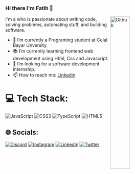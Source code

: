 ### Hi there I'm Fatih 👋

<img width="35%" align="right" alt="Github" src="https://user-images.githubusercontent.com/48678280/88862734-4903af80-d201-11ea-968b-9c939d88a37c.gif" />


I'm a who is passionate about writing code, solving problems, automating stuff, and building software.

- 🔭 I’m currently a Programing student at Celal Bayar Unversity.
- 📚 I’m currently learning  frontend web development using Html, Css and Javascript.
- 👯 I’m looking for a software development internship. 
- 📫 How to reach me: [Linkedin](https://www.linkedin.com/in/fatih-akkayagil/) 


# 💻 Tech Stack:
![JavaScript](https://img.shields.io/badge/javascript-%23323330.svg?style=for-the-badge&logo=javascript&logoColor=%23F7DF1E) ![CSS3](https://img.shields.io/badge/css3-%231572B6.svg?style=for-the-badge&logo=css3&logoColor=white) ![TypeScript](https://img.shields.io/badge/typescript-%23007ACC.svg?style=for-the-badge&logo=typescript&logoColor=white) ![HTML5](https://img.shields.io/badge/html5-%23E34F26.svg?style=for-the-badge&logo=html5&logoColor=white)

## 🌐 Socials:
[![Discord](https://img.shields.io/badge/Discord-%237289DA.svg?logo=discord&logoColor=white)](htttps://discord.gg/4833) [![Instagram](https://img.shields.io/badge/Instagram-%23E4405F.svg?logo=Instagram&logoColor=white)](https://instagram.com/fatih_akkayagil) [![LinkedIn](https://img.shields.io/badge/LinkedIn-%230077B5.svg?logo=linkedin&logoColor=white)](https://linkedin.com/in/FatihAkkayagil) [![Twitter](https://img.shields.io/badge/Twitter-%231DA1F2.svg?logo=Twitter&logoColor=white)](https://twitter.com/fatih_akkayagil) 


